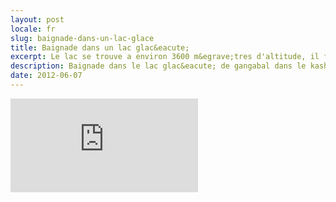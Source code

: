 ```yaml
---
layout: post
locale: fr
slug: baignade-dans-un-lac-glace
title: Baignade dans un lac glac&eacute;
excerpt: Le lac se trouve a environ 3600 m&egrave;tres d'altitude, il faisait &eacute;videmment froid et il gr&ecirc;lais...
description: Baignade dans le lac glac&eacute; de gangabal dans le kashmir
date: 2012-06-07
---
```


<div class="embed-container">
    <iframe src="http://player.vimeo.com/video/49890893" frameborder="0" webkitAllowFullScreen mozallowfullscreen allowFullScreen></iframe>
</div>
